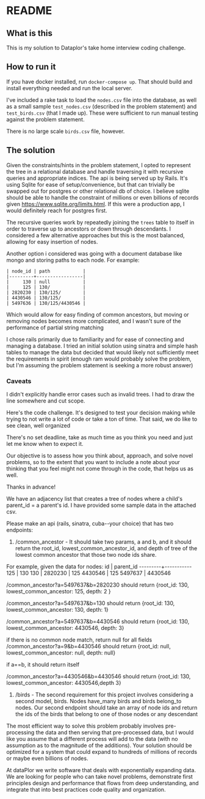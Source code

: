 # README

## What is this

This is my solution to Dataplor's take home interview coding challenge.

## How to run it

If you have docker installed, run `docker-compose
up`. That should build and install everything needed and run the local server.

I've included a rake task to load the `nodes.csv` file into the database, as
well as a small sample `test_nodes.csv` (described in the problem statement)
and `test_birds.csv` (that I made up). These were sufficient to run manual
testing against the problem statement.

There is no large scale `birds.csv` file, however.

## The solution

Given the constraints/hints in the problem statement, I opted to represent the
tree in a relational database and handle traversing it with recursive queries
and appropriate indices. The api is being served up by Rails.  It's using
Sqlite for ease of setup/convenience, but that can trivially be swapped out for
postgres or other relational db of choice. I believe sqlite should be able to
handle the constraint of millions or even billions of records given
https://www.sqlite.org/limits.html. If this were a production app, I would
definitely reach for postgres first.

The recursive queries work by repeatedly joining the `trees` table to itself in
order to traverse up to ancestors or down through descendants. I considered a
few alternative approaches but this is the most balanced, allowing for easy
insertion of nodes.

Another option i considered was going with a document database like mongo and
storing paths to each node. For example:
```
| node_id | path            |
|---------+-----------------|
|     130 | null            |
|     125 | 130/            |
| 2820230 | 130/125/        |
| 4430546 | 130/125/        |
| 5497636 | 130/125/4430546 |
```
Which would allow for easy finding of common ancestors, but moving or removing
nodes becomes more complicated, and I wasn't sure of the performance of partial
string matching

I chose rails primarily due to familiarity and for ease of connecting and
managing a database. I tried an initial solution using sinatra and simple hash
tables to manage the data but decided that would likely not sufficiently meet
the requirements in spirit (enough ram would probably solve the problem, but
I'm assuming the problem statement is seeking a more robust answer)

### Caveats
I didn't explicitly handle error cases such as invalid trees. I had to draw the
line somewhere and cut scope.


Here's the code challenge.	It's designed	to test your decision making while trying to not write a lot of code or take a ton of time. That said, we do like to see clean, well organized

There's no set deadline,	take as much time as you think you need and just let me know when to expect it.

Our objective	is to assess how you think about, approach,	and solve novel problems,	so to the extent that you want to include a note about your thinking that you feel might not come through in the code, that helps us as well.


Thanks in advance!


We have an adjacency	list that creates	a tree of nodes where a child's parent_id	= a parent's	id. I have provided	some sample	data in the attached csv.

Please	make an api (rails,	sinatra,	cuba--your	choice)	that has two endpoints:

1) /common_ancestor	- It should	take two params,	a and b, and it should return	the root_id,	lowest_common_ancestor_id,	and depth of tree of the lowest	common	ancestor	that those two node ids share.


For example,	given the data for nodes:
id | parent_id
---------+-----------
125 | 130
130 | 
2820230	| 125
4430546	| 125
5497637	| 4430546


/common_ancestor?a=5497637&b=2820230	should	return
{root_id:	130, lowest_common_ancestor:	125, depth:	2 }

/common_ancestor?a=5497637&b=130	should	return
{root_id:	130, lowest_common_ancestor:	130, depth:	1}

/common_ancestor?a=5497637&b=4430546	should	return
{root_id:	130, lowest_common_ancestor:	4430546,	depth:	3}


if there is no common	node match,	return	null for all fields
/common_ancestor?a=9&b=4430546	should	return
{root_id:	null, lowest_common_ancestor:	null, depth:	null}

if a==b, it should	return	itself

/common_ancestor?a=4430546&b=4430546	should	return
{root_id:	130, lowest_common_ancestor:	4430546,depth 3}

1) /birds	- The second	requirement	for this project	involves	considering	a second	model,	birds.	Nodes have_many	birds and birds belong_to	nodes.	Our second	endpoint	should	take an array of node ids and return	the ids of the birds that belong	to one of those nodes or any descendant

The most efficient way to solve this problem probably	involves pre-processing	the data and then serving that pre-processed	data, but I would like you assume that a different process will add to the data (with no assumption	as to the magnitude	of the additions).	Your solution should be optimized	for a system that could expand to hundreds	of millions of records or maybe even billions of nodes.

At dataPlor we write software	that deals with exponentially	expanding	data. We are looking for people who can take novel problems,	demonstrate	first principles	design and performance	that flows from deep understanding,	and integrate	that into best practices	code quality and organization.
